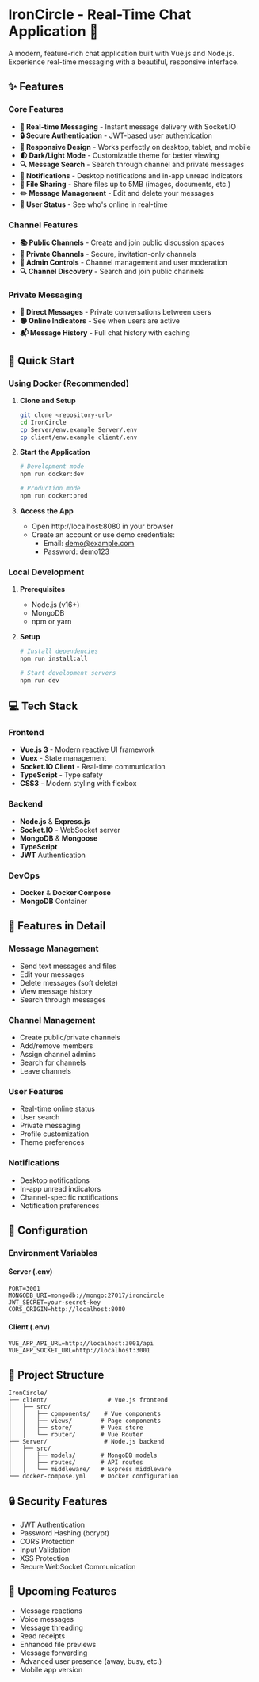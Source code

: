 # IronCircle - Real-Time Chat Application 💬

A modern, feature-rich chat application built with Vue.js and Node.js. Experience real-time messaging with a beautiful, responsive interface.

## ✨ Features

### Core Features
- **💬 Real-time Messaging** - Instant message delivery with Socket.IO
- **🔒 Secure Authentication** - JWT-based user authentication
- **📱 Responsive Design** - Works perfectly on desktop, tablet, and mobile
- **🌓 Dark/Light Mode** - Customizable theme for better viewing
- **🔍 Message Search** - Search through channel and private messages
- **📢 Notifications** - Desktop notifications and in-app unread indicators
- **📎 File Sharing** - Share files up to 5MB (images, documents, etc.)
- **✏️ Message Management** - Edit and delete your messages
- **👥 User Status** - See who's online in real-time

### Channel Features
- **📚 Public Channels** - Create and join public discussion spaces
- **🔐 Private Channels** - Secure, invitation-only channels
- **👑 Admin Controls** - Channel management and user moderation
- **🔍 Channel Discovery** - Search and join public channels

### Private Messaging
- **💌 Direct Messages** - Private conversations between users
- **🟢 Online Indicators** - See when users are active
- **📬 Message History** - Full chat history with caching

## 🚀 Quick Start

### Using Docker (Recommended)

1. **Clone and Setup**
   ```bash
   git clone <repository-url>
   cd IronCircle
   cp Server/env.example Server/.env
   cp client/env.example client/.env
   ```

2. **Start the Application**
   ```bash
   # Development mode
   npm run docker:dev

   # Production mode
   npm run docker:prod
   ```

3. **Access the App**
   - Open http://localhost:8080 in your browser
   - Create an account or use demo credentials:
     - Email: demo@example.com
     - Password: demo123

### Local Development

1. **Prerequisites**
   - Node.js (v16+)
   - MongoDB
   - npm or yarn

2. **Setup**
   ```bash
   # Install dependencies
   npm run install:all

   # Start development servers
   npm run dev
   ```

## 💻 Tech Stack

### Frontend
- **Vue.js 3** - Modern reactive UI framework
- **Vuex** - State management
- **Socket.IO Client** - Real-time communication
- **TypeScript** - Type safety
- **CSS3** - Modern styling with flexbox

### Backend
- **Node.js** & **Express.js**
- **Socket.IO** - WebSocket server
- **MongoDB** & **Mongoose**
- **TypeScript**
- **JWT** Authentication

### DevOps
- **Docker** & **Docker Compose**
- **MongoDB** Container

## 📱 Features in Detail

### Message Management
- Send text messages and files
- Edit your messages
- Delete messages (soft delete)
- View message history
- Search through messages

### Channel Management
- Create public/private channels
- Add/remove members
- Assign channel admins
- Search for channels
- Leave channels

### User Features
- Real-time online status
- User search
- Private messaging
- Profile customization
- Theme preferences

### Notifications
- Desktop notifications
- In-app unread indicators
- Channel-specific notifications
- Notification preferences

## 🔧 Configuration

### Environment Variables

#### Server (.env)
```env
PORT=3001
MONGODB_URI=mongodb://mongo:27017/ironcircle
JWT_SECRET=your-secret-key
CORS_ORIGIN=http://localhost:8080
```

#### Client (.env)
```env
VUE_APP_API_URL=http://localhost:3001/api
VUE_APP_SOCKET_URL=http://localhost:3001
```

## 📁 Project Structure

```
IronCircle/
├── client/                 # Vue.js frontend
│   ├── src/
│   │   ├── components/    # Vue components
│   │   ├── views/        # Page components
│   │   ├── store/        # Vuex store
│   │   └── router/       # Vue Router
├── Server/                # Node.js backend
│   ├── src/
│   │   ├── models/       # MongoDB models
│   │   ├── routes/       # API routes
│   │   └── middleware/   # Express middleware
└── docker-compose.yml    # Docker configuration
```

## 🔒 Security Features

- JWT Authentication
- Password Hashing (bcrypt)
- CORS Protection
- Input Validation
- XSS Protection
- Secure WebSocket Communication

## 🚧 Upcoming Features

- Message reactions
- Voice messages
- Message threading
- Read receipts
- Enhanced file previews
- Message forwarding
- Advanced user presence (away, busy, etc.)
- Mobile app version